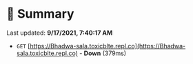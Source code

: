 # 📖 Summary
Last updated: **9/17/2021, 7:40:17 AM**

- `GET` [https://Bhadwa-sala.toxicblte.repl.co](https://Bhadwa-sala.toxicblte.repl.co) - **Down** (379ms)
